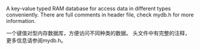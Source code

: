 A key-value typed RAM database for access data in different types conveniently.
There are full comments in header file, check mydb.h for more information.

一个键值对型内存数据库，方便访问不同种类的数据。
头文件中有完整的注释，更多信息请参阅mydb.h。
